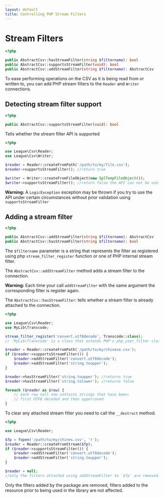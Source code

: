 ```yaml
---
layout: default
title: Controlling PHP Stream Filters
---
```


# Stream Filters

~~~php
<?php

public AbstractCsv::hasStreamFilter(string $filtername): bool
public AbstractCsv::supportsStreamFilter(void): bool
public AbstractCsv::addStreamFilter(string $filtername): AbstractCsv
~~~

To ease performing operations on the CSV as it is being read from or written to, you can add PHP stream filters to the `Reader` and `Writer` connections.

## Detecting stream filter support

~~~php
<?php

public AbstractCsv::supportsStreamFilter(void): bool
~~~

Tells whether the stream filter API is supported

~~~php
<?php

use League\Csv\Reader;
use League\Csv\Writer;

$reader = Reader::createFromPath('/path/to/my/file.csv');
$reader->supportsStreamFilter(); //return true

$writer = Writer::createFromFileObject(new SplTempFileObject());
$writer->supportsStreamFilter(); //return false the API can not be use
~~~

<p class="message-warning"><strong>Warning:</strong> A <code>LogicException</code> exception may be thrown if you try to use the API under certain circumstances without prior validation using <code>supportsStreamFilter</code></p>

## Adding a stream filter

~~~php
<?php

public AbstractCsv::addStreamFilter(string $filtername): AbstractCsv
public AbstractCsv::hasStreamFilter(string $filtername): bool
~~~

The `$filtername` parameter is a string that represents the filter as registered using php `stream_filter_register` function or one of PHP internal stream filter.

The `AbstractCsv::addStreamFilter` method adds a stream filter to the connection.

<p class="message-warning"><strong>Warning:</strong> Each time your call <code>addStreamFilter</code> with the same argument the corresponding filter is register again.</p>

The `AbstractCsv::hasStreamFilter`: tells whether a stream filter is already attached to the connection.

~~~php
<?php

use League\Csv\Reader;
use MyLib\Transcode;

stream_filter_register('convert.utf8decode', Transcode::class);
// 'MyLib\Transcode' is a class that extends PHP's php_user_filter class

$reader = Reader::createFromPath('/path/to/my/chinese.csv');
if ($reader->supportsStreamFilter()) {
	$reader->addStreamFilter('convert.utf8decode');
	$reader->addStreamFilter('string.toupper');
}

$reader->hasStreamFilter('string.toupper'); //returns true
$reader->hasStreamFilter('string.tolower'); //returns false

foreach ($reader as $row) {
	// each row cell now contains strings that have been:
	// first UTF8 decoded and then uppercased
}
~~~

<p class="message-info">To clear any attached stream filter you need to call the <code>__destruct</code> method.</p>

~~~php
<?php

use League\Csv\Reader;

$fp = fopen('/path/to/my/chines.csv', 'r');
$reader = Reader::createFromStream($fp);
if ($reader->supportsStreamFilter()) {
	$reader->addStreamFilter('convert.utf8decode');
	$reader->addStreamFilter('string.toupper');
}

$reader = null;
//only the filters attached using addStreamFilter to `$fp` are removed.
~~~

<p class="message-warning">Only the filters added by the package are removed, filters added to the resource prior to being used in the library are not affected.</p>

